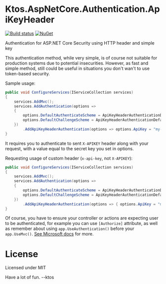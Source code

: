 # Ktos.AspNetCore.Authentication.ApiKeyHeader
[![Build status](https://dev.azure.com/ktos/Ktos.AspNetCore.Authentication.ApiKeyHeader/_apis/build/status/Ktos.AspNetCore.Authentication.ApiKeyHeader-CI)](https://dev.azure.com/ktos/Ktos.AspNetCore.Authentication.ApiKeyHeader/_build/latest?definitionId=4)
[![NuGet](https://img.shields.io/nuget/v/Ktos.AspNetCore.Authentication.ApiKeyHeader.svg)](https://www.nuget.org/packages/Ktos.AspNetCore.Authentication.ApiKeyHeader/)

Authentication for ASP.NET Core Security using HTTP header and simple key

This authentication method, while very simple, is of course not suitable for 
production systems due to potential insecurities. However, as fast and simple 
method, still could be useful in situations you don't wan't to use token-based
security.

Sample usage:

```csharp
public void ConfigureServices(IServiceCollection services)
{
    services.AddMvc();
    services.AddAuthentication(options =>
    {
        options.DefaultAuthenticateScheme = ApiKeyHeaderAuthenticationDefaults.AuthenticationScheme;
        options.DefaultChallengeScheme = ApiKeyHeaderAuthenticationDefaults.AuthenticationScheme;
    })
        .AddApiKeyHeaderAuthentication(options => options.ApiKey = "my-secret-api-key");
}
```

It requires you to authenticate to sent `X-APIKEY` header along with your 
request, with a value equal to the secret key you set in options.

Requesting usage of custom header (`x-api-key`, not `X-APIKEY`):

```csharp
public void ConfigureServices(IServiceCollection services)
{
    services.AddMvc();
    services.AddAuthentication(options =>
    {
        options.DefaultAuthenticateScheme = ApiKeyHeaderAuthenticationDefaults.AuthenticationScheme;
        options.DefaultChallengeScheme = ApiKeyHeaderAuthenticationDefaults.AuthenticationScheme;
    })
        .AddApiKeyHeaderAuthentication(options => { options.ApiKey = "my-secret-api-key"; options.Header = "x-api-key"; );
}
```

Of course, you have to ensure your controller or actions are expecting user to 
be authenticated, for example you can use `[Authorize]` attribute, as well as 
remember about using `app.UseAuthentication()` before your `app.UseMvc()`. 
[See Microsoft docs](https://docs.microsoft.com/en-us/aspnet/core/security/authorization/simple?view=aspnetcore-2.2) for more.

# License

Licensed under MIT

Have a lot of fun.
--ktos